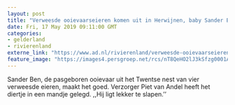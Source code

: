 ```yaml
---
layout: post
title: "Verweesde ooievaarseieren komen uit in Herwijnen, baby Sander Ben maakt het goed"
date: Fri, 17 May 2019 09:11:00 GMT
categories: 
- gelderland 
- rivierenland 
externe_link: "https://www.ad.nl/rivierenland/verweesde-ooievaarseieren-komen-uit-in-herwijnen-baby-sander-ben-maakt-het-goed~a42a8912/"
feature_image: "https://images4.persgroep.net/rcs/nT8QeHO2lJ3kSfzg0001AUrUT0g/diocontent/148591217/_fitwidth/400/?appId=21791a8992982cd8da851550a453bd7f&quality=0.7"
---
```


Sander Ben, de pasgeboren ooievaar uit het Twentse nest van vier verweesde eieren, maakt het goed. Verzorger Piet van Andel heeft het diertje in een mandje gelegd. ,,Hij ligt lekker te slapen.’’

